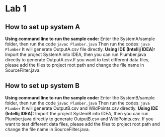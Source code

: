 # Lab 1 #
## How to set up system A
**Using command line to run the sample code:**
Enter the SystemA/sample folder, then run the code
``` javac Plumber.java ```
Then run the codes:
``` java Plumber ```
It will generate OutputA.csv file directly.
**Using IDE (Intellij IDEA):**
Import the project SystemA into IDEA, then you can run Plumber.java directly to generate OutputA.csv.If you want to test different data files, please add the files to project root path and change the file name in SourceFilter.java.
## How to set up system B
**Using command line to run the sample code:**
Enter the SystemB/sample folder, then run the code
``` javac Plumber.java ```
Then run the codes:
``` java Plumber ```
It will generate OutputB.csv and WildPoints.csv directly.
**Using IDE (Intellij IDEA):**
Import the project SystemB into IDEA, then you can run Plumber.java directly to generate OutputB.csv and WildPoints.csv. If you want to test different data files, please add the files to project root path and change the file name in SourceFilter.java.

